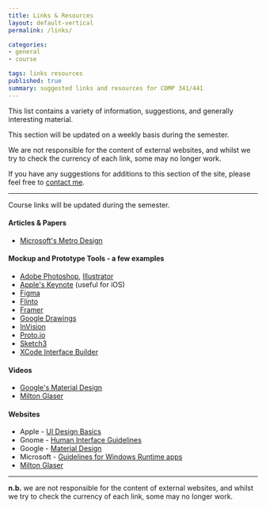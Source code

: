 ```yaml
---
title: Links & Resources
layout: default-vertical
permalink: /links/

categories:
- general
- course

tags: links resources
published: true
summary: suggested links and resources for COMP 341/441
---
```


This list contains a variety of information, suggestions, and generally interesting material.

This section will be updated on a weekly basis during the semester.

We are not responsible for the content of external websites, and whilst we try to check the currency of each link, some may no longer work.

If you have any suggestions for additions to this section of the site, please feel free to [contact me](mailto:nhayward@luc.edu?subject=COMP441-Links).

***

Course links will be updated during the semester.

 
#### Articles & Papers

* [Microsoft's Metro Design](/assets/docs/extras/Windows_Metro.PDF)

<!--
  * [Colour](https://robots.thoughtbot.com/color)
  * [Colour Inspiration](https://www.smashingmagazine.com/2017/02/colorful-inspiration-gray-days-illustration-photography/)
  * [Getting Started With VR Interface Design](https://www.smashingmagazine.com/2017/02/getting-started-with-vr-interface-design/)
  * [How Functional Animation Helps Improve User Experience](https://www.smashingmagazine.com/2017/01/how-functional-animation-helps-improve-user-experience/)
  * [Keystroke-level model for advanced mobile phone interaction](http://dl.acm.org/citation.cfm?id=1240851)
  * [Shigeru Miyamoto - Wikipedia](https://en.wikipedia.org/wiki/Shigeru_Miyamoto)
  * [Underestimated Power of Colour in Mobile App Design](https://www.smashingmagazine.com/2017/01/underestimated-power-color-mobile-app-design/)

#### Frameworks & Libraries - CSS, JS... (a few examples)

  * [Bootstrap](http://getbootstrap.com/)
  * [D3](http://d3js.org/)
  * [Foundation](http://foundation.zurb.com/)
  * [Jekyll & Liquid](http://jekyllrb.com/docs/templates/)
  * jQuery
    * [jQuery](https://jquery.com/)
    * [jQuery UI](http://jqueryui.com/)
    * [jQuery Mobile](http://jquerymobile.com/)
  * [Pure CSS](http://purecss.io/)
  * [Skeleton](http://getskeleton.com/)

**NB:** there are many other options available, simply search online for [css frameworks](https://www.google.com/search?q=css+frameworks&oq=css+frameworks&aqs=chrome..69i57.2866j0j1&sourceid=chrome&es_sm=119&ie=UTF-8)
and choose your favourite.
-->

#### Mockup and Prototype Tools - a few examples

  * [Adobe Photoshop](http://goo.gl/GsIYY0), [Illustrator](http://goo.gl/9K8Kfw)
  * [Apple's Keynote](http://keynotopia.com/guides/) (useful for iOS)
  * [Figma](https://www.figma.com/)
  * [Flinto](https://www.flinto.com/)
  * [Framer](http://framerjs.com/)
  * [Google Drawings](http://goo.gl/qPRCfG)
  * [InVision](https://www.invisionapp.com/)
  * [Proto.io](https://proto.io/)
  * [Sketch3](http://bohemiancoding.com/sketch/)
  * [XCode Interface Builder](https://developer.apple.com/xcode/interface-builder/)

<!--
#### Various
  * NFL - [Colour Blindness](http://deadspin.com/stupid-nike-uniforms-wreaking-havoc-on-colorblind-nfl-f-1742272136)
-->

#### Videos

* [Google's Material Design](https://www.youtube.com/watch?v=p4gmvHyuZzw)
* [Milton Glaser](http://vimeo.com/11577085)

<!--
  * [Adobe Lightroom Metadata](https://helpx.adobe.com/lightroom/how-to/lightroom-filter-metadata.html)
  * [Adobe Photoshop Contextual Menu](https://www.youtube.com/watch?v=CMuhA4HO3MI)
  * [BBC - Design Rules - Colour](https://www.youtube.com/watch?v=fVjpKcAcZnw&index=496&list=WL&t=0s)
  * [Beginning Graphic Design](https://www.youtube.com/playlist?list=PLpQQipWcxwt8vVzFpoJS5TtCh8Ktke9TH)
    * Colour - [YouTube](https://youtu.be/_2LLXnUdUIc)
    * Typography - [YouTube](https://youtu.be/sByzHoiYFX0)
  * Chicago Tribune
    * [Touchscreens at Lincoln Park Zoo](https://www.youtube.com/watch?v=lusOgox4xMI)
  * [Curator's Corner - The British Museum](https://www.youtube.com/watch?v=wHjznvH54Cw)
  * [Eye-tracking - Etre Demo](https://www.youtube.com/embed/lo_a2cfBUGc)
  * [Eye-tracking - Google Chrome in Japan](https://www.youtube.com/embed/-K94bZIAiGo)
  * [Four Realms fashion featurette](https://www.youtube.com/watch?v=yGkfS9MXzWc&index=573&list=WL&t=0s)
  * [Genius of Shigeru Miyamoto](https://www.youtube.com/watch?v=K-NBcP0YUQI)
  * [Google Analytics: Introducing Content Experiments](https://www.youtube.com/watch?v=TGrujIh2H0I)
  
  * Google Prototyping Series
    * [Paper Prototyping](https://www.youtube.com/watch?v=JMjozqJS44M&t=7s)
    * [Digital Prototyping](https://www.youtube.com/watch?v=KWGBGTGryFk)
    * [Native Prototyping](https://www.youtube.com/watch?v=lusOgox4xMI)
  * [Google Apps Script Tutorials](https://www.youtube.com/watch?v=Pgfbl_o9WvM&index=27&list=PL68F511F6E3C122EB)
  * [Grey square optical illusion](https://www.youtube.com/watch?v=z9Sen1HTu5o)
  * [Left-handed in a right-handed world](https://www.youtube.com/watch?v=g1swN72r5Fk)
  * [Macintosh UI demo](https://www.youtube.com/watch?v=y58u79RrK60)
  * [Mathematics of Visual Illusions](https://www.youtube.com/watch?v=ZmTtMZiR3xQ&index=456&list=WL&t=0s)
  * [Microsoft HoloLens 2 demo - MWC 2019](https://www.youtube.com/watch?v=8wHC2Rb46H4)
  * [Microsoft Usability Testing - Windows 95](https://www.youtube.com/watch?v=2tdxj-5u7Eo)
  * [Microsoft User Research](https://www.youtube.com/watch?v=v_s13VtPpJQ)
  
  * [Nintendo's Brain Age](https://www.youtube.com/watch?v=JUvBQxBgis0)
  * [No Such Thing As Color - what it's like to be color blind](https://www.youtube.com/watch?v=AUsups6Mk3I)
  * [Royal Game of Ur - The British Museum](https://www.youtube.com/watch?v=WZskjLq040I)
  * [Sherlock Holmes' Mind Palace](http://www.criticalcommons.org/Members/ccManager/clips/sherlocks2e2memorypalace.mp4/view)
  * [Super Mario Bros](http://youtu.be/2ZuhSB64quY?t=27s)
  * [Super Mario Bros - Speed Run](https://www.youtube.com/watch?v=kcmKPmj9yeE)
  * [Super Mario Run](https://www.youtube.com/watch?v=rKG5jU6DV70)
  * TED Talks
    * [Flow, the secret to happiness](http://www.ted.com/talks/mihaly_csikszentmihalyi_on_flow)
    * [How the hyperlink changed everything](https://www.youtube.com/watch?v=3Va3oY8pfSI&t=4s)
    * [How the progress bar keeps you sane](https://www.youtube.com/watch?v=NAYkF04IZHI&index=577&list=WL&t=0s)
    * [How your "working memory" makes sense of the world](http://www.ted.com/talks/peter_doolittle_how_your_working_memory_makes_sense_of_the_world?language=en)
  * TED-Ed Talks
    * [How to Practice Effectively...](https://www.youtube.com/watch?v=f2O6mQkFiiw)
    * [How to Read Music](https://www.youtube.com/watch?v=ZN41d7Txcq0)
  * [Touring SOE's Usability Lab](https://www.youtube.com/watch?v=pAZglMkQsmg)
  * [Understanding Color](https://www.youtube.com/watch?v=Qj1FK8n7WgY&index=428&list=WL&t=0s)
  * [Why the Human Brain Can't Multitask](https://www.youtube.com/watch?v=BpD3PxrgICU)
  * [Xerox Star UI](https://www.youtube.com/watch?v=Cn4vC80Pv6Q)
-->


#### Websites

* Apple - [UI Design Basics](https://developer.apple.com/library/ios/documentation/UserExperience/Conceptual/MobileHIG/index.html)
* Gnome - [Human Interface Guidelines](https://developer.gnome.org/)
* Google - [Material Design](http://www.google.com/design/spec/material-design/introduction.html)
* Microsoft - [Guidelines for Windows Runtime apps](http://msdn.microsoft.com/library/windows/apps/hh465424.aspx)
* [Milton Glaser](http://www.miltonglaser.com/)

<!--

* [Dark Patterns](http://darkpatterns.org/)
* Gamification - [Yu-Kai Chou & Gamification](http://www.yukaichou.com/gamification-examples/top-10-gamification-examples-human-race/#.VN0SLFPF-Qw)
* Gestalt Principles - Brief Overviews
  * [APRK Topics](http://frnsys.com/topics/gestalt)
  * [Web Designer Depot](http://www.webdesignerdepot.com/2011/08/strengthening-behavioral-cues-in-ux-web-design-with-gestalt-principles/)
* Khan Academy - [Exercise Dashboard](https://www.khanacademy.org/exercisedashboard)
* Microsoft - [What are model-drive apps?](https://docs.microsoft.com/en-us/powerapps/maker/model-driven-apps/model-driven-app-overview)
* Spore (Electronic Arts) -  [Various Prototypes](http://www.spore.com/comm/prototypes)
* [The Chicago 00 Project](http://chicago00.org/) 
* [usability.gov](http://www.usability.gov/)
  * ["Research-Based Web Design and Usability Guidelines"](http://guidelines.usability.gov/)
  * ["What & Why of Usability"](http://www.usability.gov/what-and-why/index.html)
  * ["How To & Tools"](http://www.usability.gov/how-to-and-tools/index.html)
* [UX of VR](https://www.uxofvr.com/)
* Yahoo - [Yahoo! Weather Mobile App](https://mobile.yahoo.com/weather/) -->

***

**n.b.** we are not responsible for the content of external websites, and whilst we try to check the currency of each link, some may no longer work.
